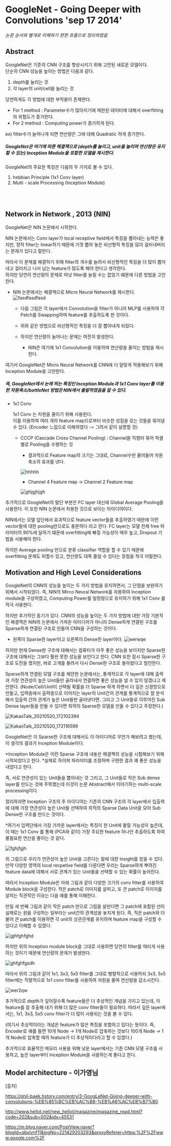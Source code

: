 # GoogleNet - Going Deeper with Convolutions 'sep 17 2014'

*논문 순서와 별개로 이해하기 편한 흐름으로 정리하였음*

## Abstract

GoogleNet은 기존의 CNN 구조를 향상시키기 위해 고안된 새로운 모델이다.<br>단순히 CNN 성능을 높이는 방법은 다음과 같다. 
  
  1. depth를 늘리는 것
  2. 각 layer의 unit/cell을 늘리는 것

당연하게도 각 방법에 대한 부작용이 존재한다.

  - For 1 method : Parameter수가 많아지기에 제한된 데이터에 대해서 overfitting의 위험도가 증가한다. <br>
  - For 2 method : Computing power가 증가하게 된다. 
  
  ex) filter수가 늘어나게 되면 연산량은 그에 대해 Quadratic 하게 증가한다.
  
##### GoogleNet은 여기에 따른 해결책으로 (depth를 늘리고, unit을 늘리며 연산량은 유지할 수 있는) Inception Module을 포함한 모델을 제시한다.
  
GoogleNet의 주요한 특징은 다음의 두 가지로 볼 수 있다.

  1. hebbian Principle (1x1 Conv layer)
  2. Multi - scale Processing (Inception Module)

<br><br>

## Network in Network , 2013 (NIN) 

GoogleNet은 NIN 논문에서 시작한다.

NIN 논문에서는 Conv layer가 local receptive field에서 특징을 뽑아내는 능력은 좋지만, 정작 filter는 linear하기 때문에 기껏 뽑아 놓은 비선형적 특징을 많이 걸러내버리는 문제가 있다고 말한다.

따라서 이 문제를 해결하기 위해 filter의 개수를 늘려서 비선형적인 특징을 더 많이 뽑아내고 걸러지고 나서 남는 feature가 많도록 해야 한다고 생각한다.<br>하지만 당연히 연산량의 문제로 마냥 filter를 늘릴 수는 없었기 떄문에 다른 방법을 고안한다.

  - NIN 논문에서는 해결책으로 Micro Neural Network를 제시한다. 
  ![fasdfasdfasd](https://user-images.githubusercontent.com/59076451/118940209-70dc2380-b98b-11eb-9ec7-11d05aa31ba2.PNG)
  
    - 다음 그림은 각 layer에서 Convolution을 filter가 아니라 MLP를 사용하여 각 Patch를 Swapping하며 feature를 추출하도록 한 것이다.
    - 위와 같은 방법으로 비선형적인 특징을 더 잘 뽑아내게 되었다.
    
    - 하지만 연산량이 늘어나는 문제는 여전히 발생한다.    
      - NIN은 여기에 1x1 Convolution을 이용하여 연산량을 줄이는 방법을 제시한다.

여기서 GoogleNet은 Micro Neural Network를 CNN에 더 알맞게 적용해보기 위해 Inception Module을 고안한다. 

##### 즉, GoogleNet에서 눈에 띄는 특징인 Inception Module과 1x1 Conv layer를 이용한 차원축소/bottleNet 방법은 NIN에서 출발하였음을 알 수 있다.

* 1x1 Conv 

  1x1 Conv 는 차원을 줄이기 위해 사용된다. <br> 이를 이용하여 여러 개의 feature map으로부터 비슷한 성질을 갖는 것들을 묶어낼 수 있다. (Encoder 느낌으로 이해하였다 -> 그려서 같이 설명할 것)
  
    - CCCP (Cascade Cross Channel Pooling) : Channel을 직렬러 묶어 픽셀 별로 Pooling을 수행하는 것 
      - 결과적으로 Feature map의 크기는 그대로, Channel수만 줄어들어 차원 축소의 효과를 낸다.
      
      ![hhhhh](https://user-images.githubusercontent.com/59076451/118941630-e1d00b00-b98c-11eb-9014-1d304043432c.PNG)
    
      - Channel 4 Feature map -> Channel 2 Feature map 
       
       ![ghjgjhjgh](https://user-images.githubusercontent.com/59076451/118941810-15129a00-b98d-11eb-9fbb-bd7845715e3f.PNG)

추가적으로 GoogleNet의 말단 부분은 FC layer 대신에 Global Average Pooling을 사용한다. 이 또한 NIN 논문에서 차용한 것으로 보이는 아이디어이다.

NIN에서는 모델 앞단에서 효과적으로 feature vector들을 추출하였기 때문에 이런 vector들에 대한 pooling만으로도 충분하다 라고 한다.
FC layer는 모델 전체 free 파라미터의 90%에 달하기 떄문에 overfitting에 빠질 가능성이 매우 높고, Dropout 기법을 사용해야 한다.

하지만 Average pooling 만으로 분류 classifier 역할을 할 수 있기 때문에 overfitting 문제도 피할수 있고, 연산량도 대폭 줄일 수 있다는 장점을 적극 어필한다.


## Motivation and High Level Considerations

GoogleNet의 CNN의 성능을 높이는 두 가지 방법을 유지하면서, 그 단점을 보완하기 위해서 시작되었다.
즉, NIN의 Mirco Neural Network를 차용하여 Inception module을 구상하였고, Computing Power를 일정량으로 유지하기 위해 1x1 Conv 를 적극 사용한다.

하지만 추가적인 동기가 있다.
CNN의 성능을 높이는 두 가지 방법에 대한 가장 기본적인 해결책은 NIN의 논문에서 가져온 아이디어가 아니라 Dense하게 연결된 구조를 Sparse하게 연결된 구조로 만들어 CNN을 구성하는 것이다.

  - 왼쪽이 Sparse한 layer이고 오른쪽이 Dense한 layer이다.
  ![werwqe](https://user-images.githubusercontent.com/59076451/118943709-d4b41b80-b98e-11eb-9864-bf62815e3c2b.PNG)
  
하지만 현재 Dense한 구조에 대해서는 컴퓨터가 아주 좋은 성능을 보이지만 Sparse한 구조에 대해서는 그보다 훨씬 못한 성능을 보인다고 한다.
CNN 또한 잠시 Sparse한 구조로 도전을 했지만, 바로 고개를 돌려서 다시 Dense한 구조로 돌아왔다고 첨언한다.

Sparse하게 연결된 모델 구조를 제안한 논문에서는, 통계적으로 각 layer에 대해 출력과 가장 연관성이 높은 Unit들만 골라내서 연결하면 좋은 성능을 낼 수 있지 않겠냐고 제안한다.
(Node/Cell/Unit이 선택될 확률을 더 Sparse 하게 하면서 더 깊은 신경망으로 만들고, 입력층에서 출력층으로 이어지는 layer의 Unit간의 관계를 통계적으로 잘 분석해서 입출력 간의 관계가 높은 Unit들만 골라낸다면. 그리고 그 Unit들로 이루어진 Sub Dense layer들을 만들 수 있다면 최적의 Sparse한 모델을 만들 수 있다고 주장한다.)

![KakaoTalk_20210520_172102394](https://user-images.githubusercontent.com/59076451/118944873-ea761080-b98f-11eb-95dc-12b697ce02be.png)

![KakaoTalk_20210520_172116599](https://user-images.githubusercontent.com/59076451/118944906-f366e200-b98f-11eb-8a48-c7de5d45ef82.png)

GoogleNet은 이 Sparse한 구조에 대해서도 이 아이디어로 무언가 해보려고 했는데, 이 생각의 결과가 Inception Module이다.

*Inception Module은 이런 Sparse 구조에 내놓은 해결책의 성능을 시험해보기 위해 시작되었다고 한다. 
*실제로 하이퍼 파라미터를 조정하며 구현한 결과 꽤 좋은 성능을 내었다고 한다.

즉, 서로 연관성이 있는 Unit들을 뽑아내는 것 그리고, 그 Unit들로 작은 Sub dense layer를 만드는 것에 주목했는데 이것이 논문 Abstract에서 이야기하는 multi-scale processing이다.

정리하자면 Inception 구조의 주 아이디어는 기존의 CNN 구조의 각 layer에서 입출력에 대해 가장 연관성이 높은 Unit들 선택하여 최적의 Sparse Data Unit을 모아 Sub Dense한 구조를 만드는 것이다.

*여기서 입력단에서 가장 가까운 layer에서는 특징이 한 Unit에 몰릴 가능성이 높은데, 이 때는 1x1 Conv 를 통해 (PCA와 같이) 가장 주요한 feature 하나만 추출하도록 하여 불필요한 연산을 줄이는 것 같다. 

![fghjfgjh](https://user-images.githubusercontent.com/59076451/118947170-0975a200-b992-11eb-970f-47985bd13042.PNG)

위 그림으로 우리가 연관성이 높은 Unit을 고른다는 말에 대한 Insight를 얻을 수 있다.
만약 다양한 영역의 local recpetive field를 다룬다면 우리는 Sparse하게 뿌려진 feature data에 대해서 서로 관계가 있는 Unit들을 선택할 수 있는 확률이 높아진다.

따라서 Inception Module은 아래 그림과 같이 다양한 크기의 conv filter를 사용하여 Module block을 구성한다. 
작은 patch로 이미지를 살피고, 또 큰 patch로 이미지를 살피는 직관적인 이유는 다음 예를 통해 이해한다.

만일 세 번째 그림과 같이 작은 patch 만으로 그림을 살핀다면 그 patch에 포함된 선이 실제로는 원을 구성하는 일부라는 unit간의 관계성을 놓치게 된다.
즉, 작은 patch와 더불어 큰 patch를 이용하면 각 unit의 상관관계를 유지하며 feature map을 구성할 수 있다고 이해할 수 있겠다.

![gjhfghfghd](https://user-images.githubusercontent.com/59076451/118947188-0ed2ec80-b992-11eb-96ed-186977ee21eb.PNG)

하지만 위의 Inception module block을 그대로 사용하면 당연히 filter를 여러개 사용하는 것이기 때문에 연산량의 문제가 발생한다.

![ghfghfgsdh](https://user-images.githubusercontent.com/59076451/118947916-c5cf6800-b992-11eb-8a15-52c3c66c112c.PNG)

따라서 위의 그림과 같이 1x1, 3x3, 5x5 filter를 그대로 병렬적으로 사용하되 3x3, 5x5 filter에는 직렬적으로 1x1 conv filter를 사용하여 차원을 줄여 연산량을 감소시킨다.


![wer2qw](https://user-images.githubusercontent.com/59076451/118948432-3aa2a200-b993-11eb-9ea5-292c5457f471.PNG)

추가적으로 depth가 깊어질수록 feature들은 더 추상적인 개념을 가지고 있는데, 이 feature를 잘 추출해 내기 위해 더 많은 conv filter들이 필요하다.
따라서 깊은 layer에서는, 1x1, 3x3, 5x5 conv filter가 더 많이 사용되는 것을 볼 수 있다.

(여기서 추상적이라는 개념은 feature가 많은 특징을 포함하고 있다는 뜻이다. 즉, Encoder로 예를 들면 10개 Node -> 1개 Node로 압축하는 것보다 100개 Node -> 1개 Node로 압축할 때의 feature가 더 추상적이다라고 할 수 있겠다.)

추가적으로 효율적인 메모리 사용을 위해 낮운 layer에서는 기존 CNN 모델 구조를 사용하고, 높은 layer부터 Inception Module을 사용하는게 좋다고 한다. 


## Model architecture - 이가영님  






        
      

  
  
    
  
  






 




[출처]

https://phil-baek.tistory.com/entry/3-GoogLeNet-Going-deeper-with-convolutions-%EB%85%BC%EB%AC%B8-%EB%A6%AC%EB%B7%B0

http://www.hellot.net/new_hellot/magazine/magazine_read.html?code=202&sub=002&idx=45531

https://m.blog.naver.com/PostView.naver?blogId=qbxlvnf11&logNo=221429203293&proxyReferer=https:%2F%2Fwww.google.com%2F






